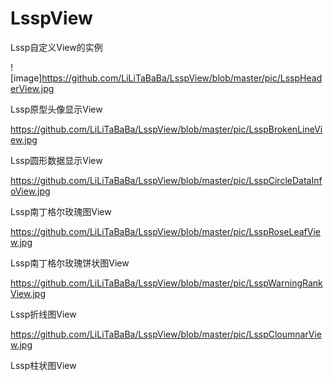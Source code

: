 # LsspView


Lssp自定义View的实例

![image]https://github.com/LiLiTaBaBa/LsspView/blob/master/pic/LsspHeaderView.jpg

Lssp原型头像显示View

https://github.com/LiLiTaBaBa/LsspView/blob/master/pic/LsspBrokenLineView.jpg

Lssp圆形数据显示View

https://github.com/LiLiTaBaBa/LsspView/blob/master/pic/LsspCircleDataInfoView.jpg

Lssp南丁格尔玫瑰图View

https://github.com/LiLiTaBaBa/LsspView/blob/master/pic/LsspRoseLeafView.jpg

Lssp南丁格尔玫瑰饼状图View

https://github.com/LiLiTaBaBa/LsspView/blob/master/pic/LsspWarningRankView.jpg

Lssp折线图View

https://github.com/LiLiTaBaBa/LsspView/blob/master/pic/LsspCloumnarView.jpg

Lssp柱状图View
